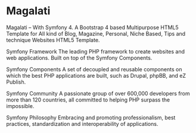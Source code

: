 # Magalati
Magalati – With Symfony 4. A Bootstrap 4 based Multipurpose HTML5 Template for All kind of Blog, Magazine, Personal, Niche Based, Tips and technique Websites HTML5 Template.

Symfony Framework
The leading PHP framework to create websites and web applications. Built on top of the Symfony Components.

Symfony Components
A set of decoupled and reusable components on which the best PHP applications are built, such as Drupal, phpBB, and eZ Publish.

Symfony Community
A passionate group of over 600,000 developers from more than 120 countries, all committed to helping PHP surpass the impossible.

Symfony Philosophy
Embracing and promoting professionalism, best practices, standardization and interoperability of applications.
